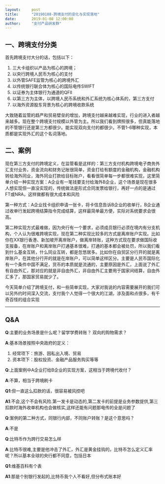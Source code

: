 ```yaml
---  
layout:     post   
title:      "20190108-跨境支付的变化与实现落地"  
date:       2019-01-08 12:00:00  
author:     "支付产品研发群"  
---
```


## 一、跨境支付分类

首先跨境支付大分的话，包括以下：  

1. 三大卡组织以产品为核心的跨境；
2. 以央行跨境人民币为核心的支付
3. 以外管SAFE监管为核心的跨境外汇
4. 以传统银行联合体为核心的国际电传SWIFT
5. 以证券为主体银行为通道的QFII
6. 以第三方为主体，以跨境人民币系统和外汇系统为核心体系的，第三方支付
7. 以海外资源股东背景为核心的跨境收款系统

大致随着监管的趋严和贸易壁垒的增加，跨境支付越来越难实现，行业的进入者越来越多。现在整个跨境支付规模以外管为主。所以我们看到牌照很多，但真能落地的不管银行还是第三方都很少。能实现双向支付的都很少。不管1-6哪种实现，本质都是实现外汇的这个名词落地。

## 二、案例

现在第三方支付的跨境定义，在监管看是这样的：第三方支付机构跨境电子商务外汇支付业务，资金流向和财务记账很简单，资金打给有额度的金融机构，金融机构转给海外同业，海外同业打款给目标账户，看看很简单每一步都很难实现，这里简单介绍一种实现方案：A企业有一笔钱要支付给海外B企业，这个场景是现在很多人想实现但一直没实现的，传统做法是形式合同发票给银行，再好一点的是通过FT或NRA，这样做都有很大成本和风险

第一种方式：A企业找卡组织申请一张卡，将卡信息告诉B企业的收单行，B企业通过收单行发起跨境结算指令完成结算，这样最简单最方便，实际对系统要求会很高。

第二种实现方式最难做，因为央行有一个要求，必须成员银行必须在境内有分支机构，个人认为很难跨境实现，现在第二种实现比较多的方式是离岸账户实现。比如你在XX银行香港、新加坡开离岸账户，做离岸转账，这种方式现在要求做国际收支报备，在岸账户和离岸账户打通基本很难，打通的基本都会被处罚，所以我们看到什么基金互转，什么同业互转，都是忽悠居多。比如你在自贸区分行开的就是离岸账户，在其他分行开的就是在岸账户，可以简单这样区分。主要是人民币国际化有一个条件中国不满足，货币的本质就是流通的，主要原因是外汇，上面说了外汇有自由外汇，那对应的就是非自由外汇，非自由外汇主要用于国家间结算，自由外汇多了，那国家贸易就少了。

今天简单介绍了跨境支付，和一些简单实现，大家对我说的内容需要展开的我们可以另外约时间深入交流，支付我个人觉得一个很大的江湖，涉及面和点很多，有千奇百怪的组合实现

--- 

## Q&A

**Q**:主要的业务场景是什么呢？留学学费转账？ 双向的购物需求？

**A**:基本场景按照中央政府的定义：
1. 经常项下：旅游、因私出入境、贸易
1. 资本项下：股权投资、金融产品服务购买等等

**Q**:上面案例中A企业打给B企业的实现方案，这相当于跨境代收付？

**A**:不算，相当于跨境刷卡

**Q1**:但一直这么扣款的话，很容易被风控吧

**A1**:不会,这个不会有风险.第一发卡是动态的,第二发卡的前提是业务参数提供,第三扣款时海外收单机构也会做核实,这样还能有问题那电传的全是问题了

**Q**:案例的第二种方式，同银行内部，不同账户转账？是这个意思吗？

**A**:不是

**Q**:比特币作为跨行交易怎么样

**A**:比特币很难,主要是他冲击了外汇，外汇是黄金挂钩的，比特币怎么定义汇率呢？所以基本全球的央行都不同意，包括日本

**Q1**:维基百科有个表

**A1**:那是个别银行发起的,比特币我个人不看好,但分布式账本好